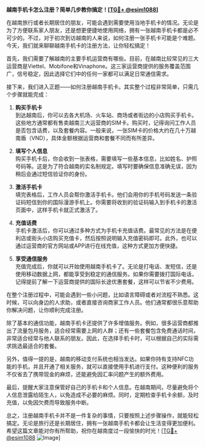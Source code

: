 **越南手机卡怎么注册？简单几步教你搞定！[[TG💪+ @esim1088](https://t.me/s/esim1088)]**

在越南旅行或者长期居住的朋友，可能会遇到需要使用当地手机卡的情况。无论是为了方便联系家人朋友，还是想更便捷地使用网络，拥有一张越南手机卡都是必不可少的。不过，对于初次到访越南的人来说，如何注册一张手机卡可能是个难题。今天，我们就来聊聊越南手机卡的注册方法，让你轻松搞定！

首先，我们需要了解越南的主要手机运营商有哪些。目前，在越南比较常见的三大运营商是Viettel、Mobifone和Vinaphone。这三家运营商提供的服务覆盖范围广，信号稳定，因此选择它们中的任何一家都可以满足日常通信需求。

接下来，我们进入正题——如何注册越南手机卡。其实整个过程非常简单，只需几个步骤就能完成：

1. **购买手机卡**  
   到达越南后，你可以去各大机场、火车站、商场或者街边的小店购买手机卡。这些地方通常都有售卖越南三大运营商的SIM卡。购买时，记得询问工作人员是否包含话费，以及套餐内容。一般来说，一张SIM卡的价格大约在几十万越南盾（VND），具体金额根据运营商和套餐不同而有所差异。

2. **填写个人信息**  
   购买手机卡后，你会收到一张表格，需要填写一些基本信息，比如姓名、护照号码等。这是为了符合越南的实名制规定。填写时要确保信息准确无误，因为稍后会通过短信验证你的身份。

3. **激活手机卡**  
   填完表格后，工作人员会帮你激活手机卡。他们会用你的手机号码发送一条验证码短信到你的国际漫游手机上。你需要将收到的验证码输入到手机卡的激活页面中，这样手机卡就正式激活了。

4. **充值话费**  
   手机卡激活后，你可以通过多种方式为手机卡充值话费。最常见的方法是在便利店或街头小店购买充值卡，然后按照说明输入充值密码即可。此外，也可以通过运营商的官方网站或APP进行在线充值，这种方式更加方便快捷。

5. **享受通信服务**  
   充值完成后，你就可以开始使用越南手机卡了。无论是打电话、发短信，还是使用移动数据上网，都能享受到稳定的通信服务。如果你需要拨打国际电话，记得提前了解一下运营商提供的国际长途优惠套餐，这样可以节省不少费用。

在整个注册过程中，可能会遇到一些小问题，比如语言障碍或者对流程不熟悉。这时候，可以向身边的人求助，或者直接咨询商家工作人员。他们通常都很乐意帮助你解决问题，让你顺利完成注册。

除了基本的通信功能，越南手机卡还提供了许多增值服务。例如，很多运营商都推出了流量包月服务，适合经常需要上网的人群；还有一些套餐包含免费通话时间，非常适合经常与他人联系的朋友。因此，在选择手机卡时，可以根据自己的实际需求挑选最适合的套餐。

另外，值得一提的是，越南的移动支付系统也相当发达。如果你持有支持NFC功能的手机，并且开通了相关服务，就可以直接使用手机进行支付。这种便利的服务不仅省去了携带现金的麻烦，还能避免因汇率问题产生的额外费用。

最后，提醒大家注意保管好自己的手机卡和个人信息。在越南期间，尽量避免将个人信息泄露给陌生人，以免造成不必要的麻烦。同时，定期检查手机卡余额，及时充值，以免因欠费而导致服务中断。

总之，注册越南手机卡并不是一件复杂的事情，只要按照上述步骤操作，就能轻松搞定。无论是旅行还是长期居住，拥有一张越南手机卡都会让生活变得更加便利。希望这篇文章能对你有所帮助，祝你在越南度过一段愉快的时光！[[TG💪+ @esim1088](https://t.me/s/esim1088) ![Image](https://i.postimg.cc/4NQfJmqS/Snipaste-2025-05-13-00-14-12.png)]